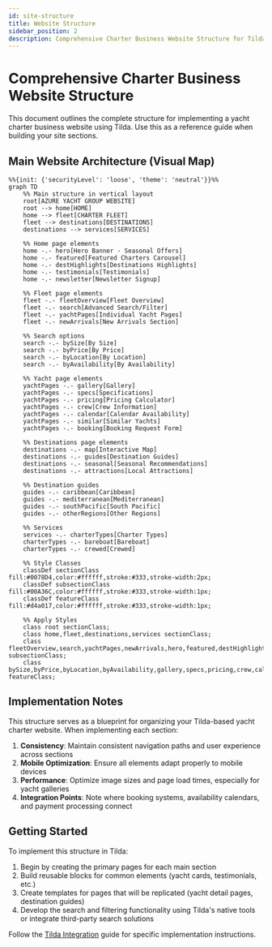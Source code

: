 ```yaml
---
id: site-structure
title: Website Structure
sidebar_position: 2
description: Comprehensive Charter Business Website Structure for Tilda Implementation
---
```


# Comprehensive Charter Business Website Structure

This document outlines the complete structure for implementing a yacht charter business website using Tilda. Use this as a reference guide when building your site sections.

## Main Website Architecture (Visual Map)

```mermaid
%%{init: {'securityLevel': 'loose', 'theme': 'neutral'}}%%
graph TD
    %% Main structure in vertical layout
    root[AZURE YACHT GROUP WEBSITE]
    root --> home[HOME]
    home --> fleet[CHARTER FLEET]
    fleet --> destinations[DESTINATIONS]
    destinations --> services[SERVICES]
    
    %% Home page elements
    home -.- hero[Hero Banner - Seasonal Offers]
    home -.- featured[Featured Charters Carousel]
    home -.- destHighlights[Destinations Highlights]
    home -.- testimonials[Testimonials]
    home -.- newsletter[Newsletter Signup]
    
    %% Fleet page elements
    fleet -.- fleetOverview[Fleet Overview]
    fleet -.- search[Advanced Search/Filter]
    fleet -.- yachtPages[Individual Yacht Pages]
    fleet -.- newArrivals[New Arrivals Section]
    
    %% Search options
    search -.- bySize[By Size]
    search -.- byPrice[By Price]
    search -.- byLocation[By Location]
    search -.- byAvailability[By Availability]
    
    %% Yacht page elements
    yachtPages -.- gallery[Gallery]
    yachtPages -.- specs[Specifications]
    yachtPages -.- pricing[Pricing Calculator]
    yachtPages -.- crew[Crew Information]
    yachtPages -.- calendar[Calendar Availability]
    yachtPages -.- similar[Similar Yachts]
    yachtPages -.- booking[Booking Request Form]
    
    %% Destinations page elements
    destinations -.- map[Interactive Map]
    destinations -.- guides[Destination Guides]
    destinations -.- seasonal[Seasonal Recommendations]
    destinations -.- attractions[Local Attractions]
    
    %% Destination guides
    guides -.- caribbean[Caribbean]
    guides -.- mediterranean[Mediterranean]
    guides -.- southPacific[South Pacific]
    guides -.- otherRegions[Other Regions]
    
    %% Services
    services -.- charterTypes[Charter Types]
    charterTypes -.- bareboat[Bareboat]
    charterTypes -.- crewed[Crewed]
    
    %% Style Classes
    classDef sectionClass fill:#0078D4,color:#ffffff,stroke:#333,stroke-width:2px;
    classDef subsectionClass fill:#00A36C,color:#ffffff,stroke:#333,stroke-width:1px;
    classDef featureClass fill:#d4a017,color:#ffffff,stroke:#333,stroke-width:1px;
    
    %% Apply Styles
    class root sectionClass;
    class home,fleet,destinations,services sectionClass;
    class fleetOverview,search,yachtPages,newArrivals,hero,featured,destHighlights,testimonials,newsletter,map,guides,seasonal,attractions,charterTypes subsectionClass;
    class bySize,byPrice,byLocation,byAvailability,gallery,specs,pricing,crew,calendar,similar,booking,caribbean,mediterranean,southPacific,otherRegions,bareboat,crewed featureClass;
```

## Implementation Notes

This structure serves as a blueprint for organizing your Tilda-based yacht charter website. When implementing each section:

1. **Consistency**: Maintain consistent navigation paths and user experience across sections
2. **Mobile Optimization**: Ensure all elements adapt properly to mobile devices
3. **Performance**: Optimize image sizes and page load times, especially for yacht galleries
4. **Integration Points**: Note where booking systems, availability calendars, and payment processing connect

## Getting Started

To implement this structure in Tilda:

1. Begin by creating the primary pages for each main section
2. Build reusable blocks for common elements (yacht cards, testimonials, etc.)
3. Create templates for pages that will be replicated (yacht detail pages, destination guides)
4. Develop the search and filtering functionality using Tilda's native tools or integrate third-party search solutions

Follow the [Tilda Integration](./tilda-integration) guide for specific implementation instructions. 